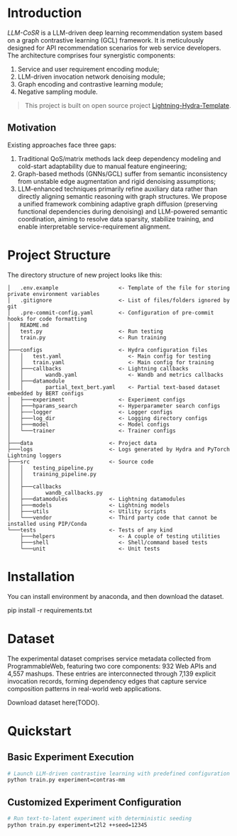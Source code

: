 # Introduction

*LLM-CoSR* is a LLM-driven deep learning recommendation system based on a graph contrastive learning (GCL) framework.
It is meticulously designed for API recommendation scenarios for web service developers.
The architecture comprises four synergistic components:
1. Service and user requirement encoding module;
2. LLM-driven invocation network denoising module;
3. Graph encoding and contrastive learning module;
4. Negative sampling module.

> This project is built on open source project [Lightning-Hydra-Template](https://github.com/ashleve/lightning-hydra-template).

## Motivation

Existing approaches face three gaps: 
1. Traditional QoS/matrix methods lack deep dependency modeling and cold-start adaptability due to manual feature engineering; 
2. Graph-based methods (GNNs/GCL) suffer from semantic inconsistency from unstable edge augmentation and rigid denoising assumptions; 
3. LLM-enhanced techniques primarily refine auxiliary data rather than directly aligning semantic reasoning with graph structures. We propose a unified framework combining adaptive graph diffusion (preserving functional dependencies during denoising) and LLM-powered semantic coordination, aiming to resolve data sparsity, stabilize training, and enable interpretable service-requirement alignment.


# Project Structure

The directory structure of new project looks like this:

```
│   .env.example                   <- Template of the file for storing private environment variables
│   .gitignore                     <- List of files/folders ignored by git
│   .pre-commit-config.yaml        <- Configuration of pre-commit hooks for code formatting
│   README.md
│   test.py                        <- Run testing
│   train.py                       <- Run training
│
├───configs                        <- Hydra configuration files
│   │   test.yaml                     <- Main config for testing
│   │   train.yaml                    <- Main config for training
│   ├───callbacks                  <- Lightning callbacks
│   │       wandb.yaml                <- Wandb and metrics callbacks
│   ├───datamodule                    
│   │       partial_text_bert.yaml    <- Partial text-based dataset embedded by BERT configs
│   ├───experiment                 <- Experiment configs
│   ├───hparams_search             <- Hyperparameter search configs
│   ├───logger                     <- Logger configs
│   ├───log_dir                    <- Logging directory configs
│   ├───model                      <- Model configs
│   └───trainer                    <- Trainer configs
│
├───data                        <- Project data
├───logs                        <- Logs generated by Hydra and PyTorch Lightning loggers
├───src                         <- Source code
│   │   testing_pipeline.py
│   │   training_pipeline.py
│   │
│   ├───callbacks
│   │       wandb_callbacks.py
│   ├───datamodules             <- Lightning datamodules
│   ├───models                  <- Lightning models
│   ├───utils                   <- Utility scripts
│   └───vendor                  <- Third party code that cannot be installed using PIP/Conda
└───tests                       <- Tests of any kind
    ├───helpers                    <- A couple of testing utilities
    ├───shell                      <- Shell/command based tests
    └───unit                       <- Unit tests
```

# Installation
You can install environment by anaconda, and then download the dataset.

pip install -r requirements.txt

# Dataset
The experimental dataset comprises service metadata collected from ProgrammableWeb, featuring two core components: 932 Web APIs and 4,557 mashups. These entries are interconnected through 7,139 explicit invocation records, forming dependency edges that capture service composition patterns in real-world web applications.

Download dataset here(TODO).

# Quickstart

## Basic Experiment Execution
```bash
# Launch LLM-driven contrastive learning with predefined configuration
python train.py experiment=contras-mm
```

## Customized Experiment Configuration
```bash
# Run text-to-latent experiment with deterministic seeding
python train.py experiment=t2l2 ++seed=12345
```
